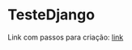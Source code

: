 # TesteDjango
Link com passos para criação: [link](https://liveestacio-my.sharepoint.com/:w:/g/personal/00661711722_professores_ibmec_edu_br/EU2fCcJwgTFLvWNyOSUtNWABng3aZ0HtBI38y6beD8dItQ?e=yhgaYu)
